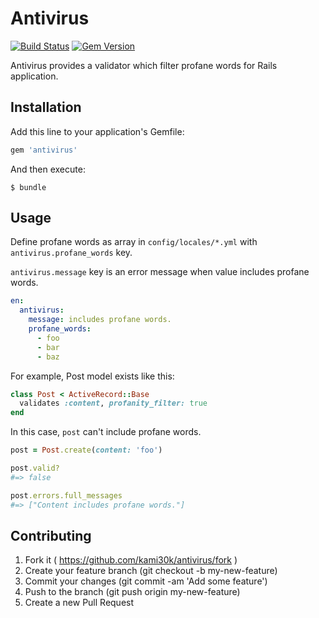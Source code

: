# Antivirus

[![Build Status](https://travis-ci.org/kami30k/antivirus.svg)](https://travis-ci.org/kami30k/antivirus)
[![Gem Version](https://badge.fury.io/rb/antivirus.svg)](http://badge.fury.io/rb/antivirus)

Antivirus provides a validator which filter profane words for Rails application.

## Installation

Add this line to your application's Gemfile:

```ruby
gem 'antivirus'
```

And then execute:

```
$ bundle
```

## Usage

Define profane words as array in `config/locales/*.yml` with `antivirus.profane_words` key.

`antivirus.message` key is an error message when value includes profane words.

```yml
en:
  antivirus:
    message: includes profane words.
    profane_words:
      - foo
      - bar
      - baz
```

For example, Post model exists like this:

```ruby
class Post < ActiveRecord::Base
  validates :content, profanity_filter: true
end
```

In this case, `post` can't include profane words.

```ruby
post = Post.create(content: 'foo')

post.valid?
#=> false

post.errors.full_messages
#=> ["Content includes profane words."]
```

## Contributing

1. Fork it ( https://github.com/kami30k/antivirus/fork )
2. Create your feature branch (git checkout -b my-new-feature)
3. Commit your changes (git commit -am 'Add some feature')
4. Push to the branch (git push origin my-new-feature)
5. Create a new Pull Request
